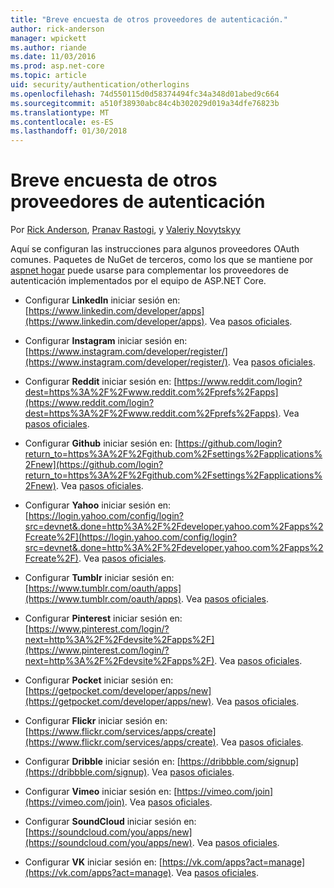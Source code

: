 ```yaml
---
title: "Breve encuesta de otros proveedores de autenticación."
author: rick-anderson
manager: wpickett
ms.author: riande
ms.date: 11/03/2016
ms.prod: asp.net-core
ms.topic: article
uid: security/authentication/otherlogins
ms.openlocfilehash: 74d550115d0d58374494fc34a348d01abed9c664
ms.sourcegitcommit: a510f38930abc84c4b302029d019a34dfe76823b
ms.translationtype: MT
ms.contentlocale: es-ES
ms.lasthandoff: 01/30/2018
---
```

# <a name="short-survey-of-other-authentication-providers"></a>Breve encuesta de otros proveedores de autenticación

<a name="security-authentication-other-logins"></a>

Por [Rick Anderson](https://twitter.com/RickAndMSFT), [Pranav Rastogi](https://github.com/rustd), y [Valeriy Novytskyy](https://github.com/01binary)

Aquí se configuran las instrucciones para algunos proveedores OAuth comunes. Paquetes de NuGet de terceros, como los que se mantiene por [aspnet hogar](https://www.nuget.org/packages?q=owners%3Aaspnet-contrib+title%3AOAuth) puede usarse para complementar los proveedores de autenticación implementados por el equipo de ASP.NET Core.

* Configurar **LinkedIn** iniciar sesión en: [https://www.linkedin.com/developer/apps](https://www.linkedin.com/developer/apps). Vea [pasos oficiales](https://developer.linkedin.com/docs/oauth2).

* Configurar **Instagram** iniciar sesión en: [https://www.instagram.com/developer/register/](https://www.instagram.com/developer/register/). Vea [pasos oficiales](https://www.instagram.com/developer/authentication/).

* Configurar **Reddit** iniciar sesión en: [https://www.reddit.com/login?dest=https%3A%2F%2Fwww.reddit.com%2Fprefs%2Fapps](https://www.reddit.com/login?dest=https%3A%2F%2Fwww.reddit.com%2Fprefs%2Fapps). Vea [pasos oficiales](https://github.com/reddit/reddit/wiki/OAuth2-Quick-Start-Example).

* Configurar **Github** iniciar sesión en: [https://github.com/login?return_to=https%3A%2F%2Fgithub.com%2Fsettings%2Fapplications%2Fnew](https://github.com/login?return_to=https%3A%2F%2Fgithub.com%2Fsettings%2Fapplications%2Fnew). Vea [pasos oficiales](https://developer.github.com/v3/oauth/).

* Configurar **Yahoo** iniciar sesión en: [https://login.yahoo.com/config/login?src=devnet&.done=http%3A%2F%2Fdeveloper.yahoo.com%2Fapps%2Fcreate%2F](https://login.yahoo.com/config/login?src=devnet&.done=http%3A%2F%2Fdeveloper.yahoo.com%2Fapps%2Fcreate%2F). Vea [pasos oficiales](https://developer.yahoo.com/bbauth/user.html).

* Configurar **Tumblr** iniciar sesión en: [https://www.tumblr.com/oauth/apps](https://www.tumblr.com/oauth/apps). Vea [pasos oficiales](https://www.tumblr.com/docs/api/v2#auth).

* Configurar **Pinterest** iniciar sesión en: [https://www.pinterest.com/login/?next=http%3A%2F%2Fdevsite%2Fapps%2F](https://www.pinterest.com/login/?next=http%3A%2F%2Fdevsite%2Fapps%2F). Vea [pasos oficiales](https://developers.pinterest.com/docs/api/overview/?).

* Configurar **Pocket** iniciar sesión en: [https://getpocket.com/developer/apps/new](https://getpocket.com/developer/apps/new). Vea [pasos oficiales](https://getpocket.com/developer/docs/authentication).

* Configurar **Flickr** iniciar sesión en: [https://www.flickr.com/services/apps/create](https://www.flickr.com/services/apps/create). Vea [pasos oficiales](https://www.flickr.com/services/api/auth.oauth.html).

* Configurar **Dribble** iniciar sesión en: [https://dribbble.com/signup](https://dribbble.com/signup). Vea [pasos oficiales](http://developer.dribbble.com/v1/oauth/).

* Configurar **Vimeo** iniciar sesión en: [https://vimeo.com/join](https://vimeo.com/join). Vea [pasos oficiales](https://developer.vimeo.com/api/authentication).

* Configurar **SoundCloud** iniciar sesión en: [https://soundcloud.com/you/apps/new](https://soundcloud.com/you/apps/new). Vea [pasos oficiales](https://developers.soundcloud.com/blog/we-love-oauth-2).

* Configurar **VK** iniciar sesión en: [https://vk.com/apps?act=manage](https://vk.com/apps?act=manage). Vea [pasos oficiales](https://vk.com/pages?oid=-17680044&p=Authorizing_Sites).
